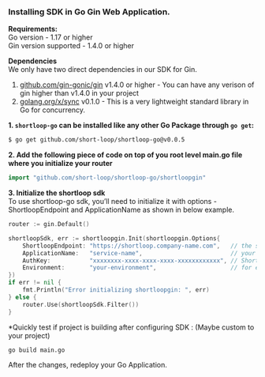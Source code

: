 ### Installing SDK in **Go Gin**  Web Application.

**Requirements:**  
Go version - 1.17 or higher  
Gin version supported - 1.4.0 or higher  

**Dependencies**  
We only have two direct dependencies in our SDK for Gin.  
1. [github.com/gin-gonic/gin](https://pkg.go.dev/github.com/gin-gonic/gin) v1.4.0 or higher - You can have any verison of gin higher than v1.4.0 in your project  
2. [golang.org/x/sync](https://pkg.go.dev/golang.org/x/sync) v0.1.0 - This is a very lightweight standard library in Go for concurrency.  

**1. `shortloop-go` can be installed like any other Go Package through `go get`:**

```bash
$ go get github.com/short-loop/shortloop-go@v0.0.5
```

**2. Add the following piece of code on top of you root level main.go file where you initialize your router**

```go
import "github.com/short-loop/shortloop-go/shortloopgin"
```

**3. Initialize the shortloop sdk**  
To use shortloop-go sdk, you’ll need to initialize it with options - ShortloopEndpoint and ApplicationName as shown in below example.
```go
router := gin.Default()

shortloopSdk, err := shortloopgin.Init(shortloopgin.Options{
    ShortloopEndpoint: "https://shortloop.company-name.com",   // the shortloop url for your org. (Provided by ShortLoop team.)
    ApplicationName:   "service-name",                         // your application name here.
    AuthKey:           "xxxxxxxx-xxxx-xxxx-xxxx-xxxxxxxxxxxx", // ShortLoop Auth Key. (Provided by ShortLoop team.)
    Environment:       "your-environment",                     // for e.g stage or prod
})
if err != nil {
    fmt.Println("Error initializing shortloopgin: ", err)
} else {
    router.Use(shortloopSdk.Filter())
}
```

*Quickly test if project is building after configuring SDK :  (Maybe custom to your project)
```bash
go build main.go
```

After the changes, redeploy your Go Application.